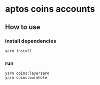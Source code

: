 # aptos coins accounts


## How to use 
### install dependencies
`yarn install`

### run
`yarn coins:layerzero`  
`yarn coins:wormhole`

